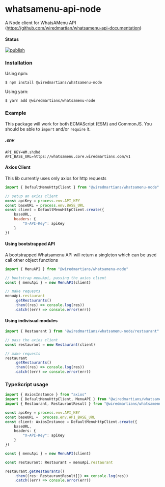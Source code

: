 # whatsamenu-api-node
A Node client for WhatsAMenu API (https://github.com/wiredmartian/whatsamenu-api-documentation)


#### Status
[![publish](https://github.com/wiredmartian/whatsamenu-api-node/actions/workflows/publish.yml/badge.svg?branch=main)](https://github.com/wiredmartian/whatsamenu-api-node/actions/workflows/publish.yml)

### Installation

Using npm:

```
$ npm install @wiredmartians/whatsamenu-node
```

Using yarn:

```
$ yarn add @wiredmartians/whatsamenu-node
```


### Example

This package will work for both ECMAScript (ESM) and CommonJS. You should be able to `import` and/or `require` it.

##### .env
``` .env
API_KEY=WM.shdhd
API_BASE_URL=https://whatsamenu.core.wiredmartians.com/v1
```

#### Axios Client

This lib currently uses only axios for http requests

``` js
import { DefaultMenuHttpClient } from "@wiredmartians/whatsamenu-node"

// setup an axios client
const apiKey = process.env.API_KEY
const baseURL = process.env.BASE_URL
const client = DefaultMenuHttpClient.create({
    baseURL,
    headers: {
        "X-API-Key": apiKey
    }
})
```

#### Using bootstrapped API
A bootstrapped Whatsamenu API will return a singleton which can be used call other object functions


``` js
import { MenuAPI } from "@wiredmartians/whatsamenu-node"

// bootstrap menuApi, passing the axios client
const { menuApi } = new MenuAPI(client)

// make requests
menuApi.restaurant
    .getRestaurants()
    .then((res) => console.log(res))
    .catch((err) => console.error(err))

```

#### Using indivisual modules

``` js
import { Restaurant } from "@wiredmartians/whatsamenu-node/restaurant"

// pass the axios client
const restaurant = new Restaurant(client)

// make requests
restaurant
    .getRestaurants()
    .then((res) => console.log(res))
    .catch((err) => console.error(err))

```

### TypeScript usage

``` ts
import { AxiosInstance } from "axios"
import { DefaultMenuHttpClient, MenuAPI } from "@wiredmartians/whatsamenu-node"
import { Restaurant, RestaurantResult } from "@wiredmartians/whatsamenu-node/restaurant"

const apiKey = process.env.API_KEY
const baseURL =  process.env.API_BASE_URL
const client: AxiosInstance = DefaultMenuHttpClient.create({
    baseURL,
    headers: {
        "X-API-Key": apiKey
    }
})

const { menuApi } = new MenuAPI(client)

const restaurant: Restaurant = menuApi.restaurant

restaurant.getRestaurants()
    .then((res: RestaurantResult[]) => console.log(res))
    .catch((err) => console.error(err))

```